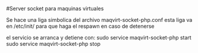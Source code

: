 #Server socket para maquinas virtuales

Se hace una liga simbolica del archivo maqvirt-socket-php.conf
esta liga va en /etc/init/ para que haga el respawn en caso de detenerse

el servicio se arranca y detiene con:
sudo service maqvirt-socket-php start
sudo service maqvirt-socket-php stop


